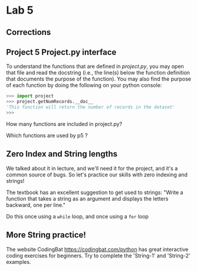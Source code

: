 # Lab 5

## Corrections

## Project 5 Project.py interface
To understand the
functions that are defined in *project.py*, you may open that file and
read the docstring (i.e., the line(s) below the function definition that
documents the purpose of the function). You may also find the purpose
of each function by doing the following on your python console:
```python
>>> import project
>>> project.getNumRecords.__doc__
'This function will return the number of records in the dataset'
>>>

```
How many functions are included in project.py?

Which functions are used by p5 ?

## Zero Index and String lengths
We talked about it in lecture, and we'll need it for the project, and it's a common source of bugs. So let's practice our skills with zero indexing and strings!

The textbook has an excellent suggestion to get used to strings:
  "Write a function that takes a string as an argument and displays the letters backward, one per line."

  Do this once using a `while` loop, and once using a `for` loop

## More String practice!

The website CodingBat https://codingbat.com/python has great interactive coding exercises for beginners. Try to complete the 'String-1' and 'String-2' examples.
